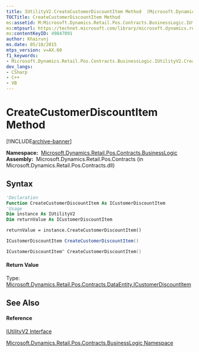 ```yaml
---
title: IUtilityV2.CreateCustomerDiscountItem Method  (Microsoft.Dynamics.Retail.Pos.Contracts.BusinessLogic)
TOCTitle: CreateCustomerDiscountItem Method
ms:assetid: M:Microsoft.Dynamics.Retail.Pos.Contracts.BusinessLogic.IUtilityV2.CreateCustomerDiscountItem
ms:mtpsurl: https://technet.microsoft.com/library/microsoft.dynamics.retail.pos.contracts.businesslogic.iutilityv2.createcustomerdiscountitem(v=AX.60)
ms:contentKeyID: 49847091
author: Khairunj
ms.date: 05/18/2015
mtps_version: v=AX.60
f1_keywords:
- Microsoft.Dynamics.Retail.Pos.Contracts.BusinessLogic.IUtilityV2.CreateCustomerDiscountItem
dev_langs:
- CSharp
- C++
- VB
---
```


# CreateCustomerDiscountItem Method


[!INCLUDE[archive-banner](includes/archive-banner.md)]

**Namespace:**  [Microsoft.Dynamics.Retail.Pos.Contracts.BusinessLogic](microsoft-dynamics-retail-pos-contracts-businesslogic-namespace.md)  
**Assembly:**  Microsoft.Dynamics.Retail.Pos.Contracts (in Microsoft.Dynamics.Retail.Pos.Contracts.dll)

## Syntax

``` vb
'Declaration
Function CreateCustomerDiscountItem As ICustomerDiscountItem
'Usage
Dim instance As IUtilityV2
Dim returnValue As ICustomerDiscountItem

returnValue = instance.CreateCustomerDiscountItem()
```

``` csharp
ICustomerDiscountItem CreateCustomerDiscountItem()
```

``` c++
ICustomerDiscountItem^ CreateCustomerDiscountItem()
```

#### Return Value

Type: [Microsoft.Dynamics.Retail.Pos.Contracts.DataEntity.ICustomerDiscountItem](icustomerdiscountitem-interface-microsoft-dynamics-retail-pos-contracts-dataentity.md)  

## See Also

#### Reference

[IUtilityV2 Interface](iutilityv2-interface-microsoft-dynamics-retail-pos-contracts-businesslogic.md)

[Microsoft.Dynamics.Retail.Pos.Contracts.BusinessLogic Namespace](microsoft-dynamics-retail-pos-contracts-businesslogic-namespace.md)

